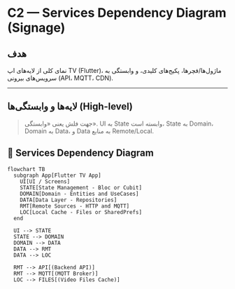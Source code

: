 # C2 — Services Dependency Diagram (Signage)

## هدف
نمای کلی از لایه‌های اپ TV (Flutter)، ماژول‌ها/فچرها، پکیج‌های کلیدی، و وابستگی به سرویس‌های بیرونی (API، MQTT، CDN).

---

## لایه‌ها و وابستگی‌ها (High-level)
> جهت فلش یعنی «وابستگی». UI به State وابسته است، State به Domain، Domain به Data، و Data به منابع Remote/Local.

## 🔗 Services Dependency Diagram

```mermaid
flowchart TB
  subgraph App[Flutter TV App]
    UI[UI / Screens]
    STATE[State Management - Bloc or Cubit]
    DOMAIN[Domain - Entities and UseCases]
    DATA[Data Layer - Repositories]
    RMT[Remote Sources - HTTP and MQTT]
    LOC[Local Cache - Files or SharedPrefs]
  end

  UI --> STATE
  STATE --> DOMAIN
  DOMAIN --> DATA
  DATA --> RMT
  DATA --> LOC

  RMT --> API[(Backend API)]
  RMT --> MQTT[(MQTT Broker)]
  LOC --> FILES[(Video Files Cache)]
```